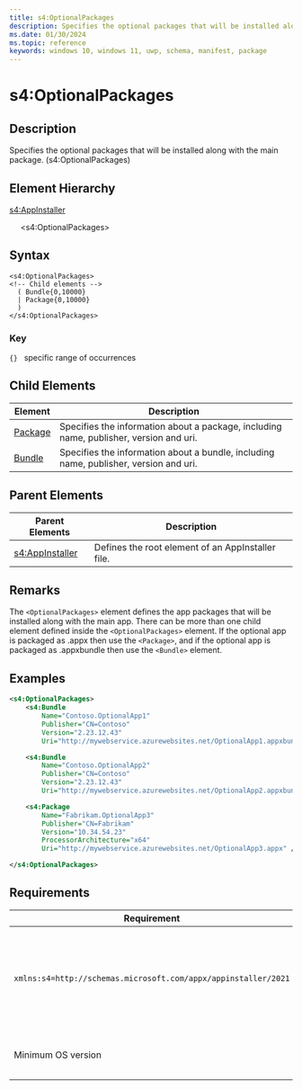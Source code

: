 ```yaml
---
title: s4:OptionalPackages
description: Specifies the optional packages that will be installed along with the main package. (s4:OptionalPackages)
ms.date: 01/30/2024
ms.topic: reference
keywords: windows 10, windows 11, uwp, schema, manifest, package 
---
```


# s4:OptionalPackages

## Description

Specifies the optional packages that will be installed along with the main package. (s4:OptionalPackages)


## Element Hierarchy

[s4:AppInstaller](element-s4-appinstaller.md)

&nbsp;&nbsp;&nbsp;&nbsp; &lt;s4:OptionalPackages&gt;

## Syntax

```syntax
<s4:OptionalPackages>
<!-- Child elements -->
  ( Bundle{0,10000}
  | Package{0,10000}
  )
</s4:OptionalPackages>
```

### Key

`{}`   specific range of occurrences


## Child Elements

| Element | Description |
| -----------| -------------|
| [Package](element-s4-package.md) | Specifies the information about a package, including name, publisher, version and uri. |
| [Bundle](element-s4-bundle.md) | Specifies the information about a bundle, including name, publisher, version and uri.  |

## Parent Elements

| Parent Elements | Description |
|-----------------|-------------|
| [s4:AppInstaller](element-s4-optionalpackages.md) | Defines the root element of an AppInstaller file. |

## Remarks

The `<OptionalPackages>` element defines the app packages that will be installed along with the main app. There can be more than one child element defined inside the `<OptionalPackages>` element. If the optional app is packaged as .appx then use the `<Package>`, and if the optional app is packaged as .appxbundle then use the `<Bundle>` element.

## Examples

```xml
<s4:OptionalPackages>
    <s4:Bundle
        Name="Contoso.OptionalApp1"
        Publisher="CN=Contoso"
        Version="2.23.12.43"
        Uri="http://mywebservice.azurewebsites.net/OptionalApp1.appxbundle" />

    <s4:Bundle
        Name="Contoso.OptionalApp2"
        Publisher="CN=Contoso"
        Version="2.23.12.43"
        Uri="http://mywebservice.azurewebsites.net/OptionalApp2.appxbundle" />

    <s4:Package
        Name="Fabrikam.OptionalApp3"
        Publisher="CN=Fabrikam"
        Version="10.34.54.23"
        ProcessorArchitecture="x64"
        Uri="http://mywebservice.azurewebsites.net/OptionalApp3.appx" />

</s4:OptionalPackages>

```

## Requirements

| Requirement | Value |
| ---------------| -------------------------------------------------------------|
| `xmlns:s4=http://schemas.microsoft.com/appx/appinstaller/2021` | This namespace is required for features introduced in Windows version 21H2 build 22000 |
| Minimum OS version | Windows version 21H2 build 22000 |
